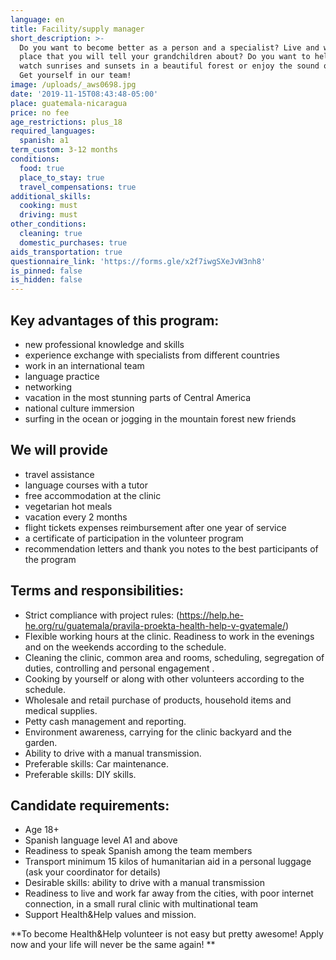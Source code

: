 ```yaml
---
language: en
title: Facility/supply manager
short_description: >-
  Do you want to become better as a person and a specialist? Live and work in a
  place that you will tell your grandchildren about? Do you want to help people,
  watch sunrises and sunsets in a beautiful forest or enjoy the sound of waves?
  Get yourself in our team!
image: /uploads/_aws0698.jpg
date: '2019-11-15T08:43:48-05:00'
place: guatemala-nicaragua
price: no fee
age_restrictions: plus_18
required_languages:
  spanish: a1
term_custom: 3-12 months
conditions:
  food: true
  place_to_stay: true
  travel_compensations: true
additional_skills:
  cooking: must
  driving: must
other_conditions:
  cleaning: true
  domestic_purchases: true
aids_transportation: true
questionnaire_link: 'https://forms.gle/x2f7iwgSXeJvW3nh8'
is_pinned: false
is_hidden: false
---
```

## Key advantages of this program:

* new professional knowledge and skills
* experience exchange with specialists from different countries
* work in an international team
* language practice
* networking
* vacation in the most stunning parts of Central America
* national culture immersion 
* surfing in the ocean or jogging in the mountain forest
  new friends

## We will provide

* travel assistance
* language courses with a tutor 
* free accommodation at the clinic
* vegetarian hot meals 
* vacation every 2 months
* flight tickets expenses reimbursement after one year of service
* a certificate of participation in the volunteer program
* recommendation letters and thank you notes to the best participants of the program

## Terms and responsibilities:

* Strict compliance with project rules: (<https://help.he-he.org/ru/guatemala/pravila-proekta-health-help-v-gvatemale/>)
* Flexible working hours at the clinic. Readiness to work in the evenings and on the weekends according to the schedule. 
* Cleaning the clinic, common area and rooms, scheduling, segregation of duties, controlling and personal engagement
  .
* Cooking by yourself or along with other volunteers according to the schedule.
* Wholesale and retail purchase of products, household items and medical supplies.
* Petty cash management and reporting.
* Environment awareness, carrying for the clinic backyard and the garden.
* Ability to drive with a manual transmission.
* Preferable skills: Car maintenance.
* Preferable skills: DIY skills.

## Candidate requirements:

* Age 18+
* Spanish language level A1 and above
* Readiness to speak Spanish among the team
  members
* Transport minimum 15 kilos of humanitarian aid in a personal luggage (ask your coordinator for details)
* Desirable skills: ability to drive with a manual transmission
* Readiness to live and work far away from the cities, with poor internet connection, in a small  rural clinic with multinational team
* Support Health&Help values and mission.

**To become Health&Help volunteer is not easy but pretty awesome! Apply now and your life will never be the same again!
**
